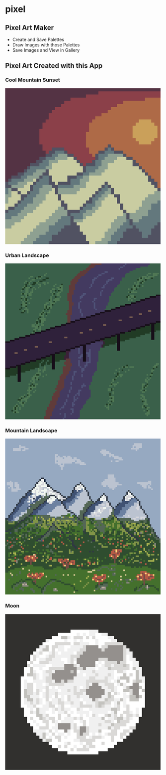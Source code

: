 # pixel

## Pixel Art Maker

- Create and Save Palettes
- Draw Images with those Palettes
- Save Images and View in Gallery

## Pixel Art Created with this App

### Cool Mountain Sunset
![Cool Mountain Sunset](media/art/Cool_Mountain_Sunset.png)

### Urban Landscape
![Urban Landscape](media/art/urban_landscape_6.png)

### Mountain Landscape
![Mountain Landscape](media/art/Mountain_Landscape.png)

### Moon
![Moon](media/art/Moon_2.png)
